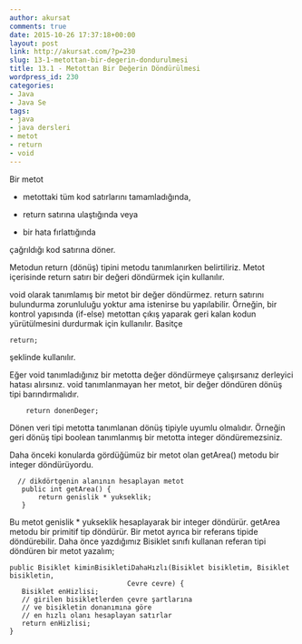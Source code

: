 ```yaml
---
author: akursat
comments: true
date: 2015-10-26 17:37:18+00:00
layout: post
link: http://akursat.com/?p=230
slug: 13-1-metottan-bir-degerin-dondurulmesi
title: 13.1 - Metottan Bir Değerin Döndürülmesi
wordpress_id: 230
categories:
- Java
- Java Se
tags:
- java
- java dersleri
- metot
- return
- void
---
```


Bir metot



	
  * metottaki tüm kod satırlarını tamamladığında,

	
  * return satırına ulaştığında veya

	
  * bir hata fırlattığında


çağrıldığı kod satırına döner.

Metodun return (dönüş) tipini metodu tanımlanırken belirtiliriz. Metot içerisinde return satırı bir değeri döndürmek için kullanılır.
<!-- more -->
void olarak tanımlamış bir metot bir değer döndürmez. return satırını bulundurma zorunluluğu yoktur ama istenirse bu yapılabilir. Örneğin, bir kontrol yapısında (if-else) metottan çıkış yaparak geri kalan kodun yürütülmesini durdurmak için kullanılır. Basitçe

    
    return;


şeklinde kullanılır.

Eğer void tanımladığınız bir metotta değer döndürmeye çalışırsanız derleyici hatası alırsınız.
void tanımlanmayan her metot, bir değer döndüren dönüş tipi barındırmalıdır.

    
        return donenDeger;


Dönen veri tipi metotta tanımlanan dönüş tipiyle uyumlu olmalıdır. Örneğin geri dönüş tipi boolean tanımlanmış bir metotta integer döndüremezsiniz.

Daha önceki konularda gördüğümüz bir metot olan getArea() metodu bir integer döndürüyordu.

    
      // dikdörtgenin alanının hesaplayan metot
       public int getArea() {
           return genislik * yukseklik;
       }


Bu metot genislik * yukseklik hesaplayarak bir integer döndürür.
getArea metodu bir primitif tip döndürür. Bir metot ayrıca bir referans tipide döndürebilir. Daha önce yazdığımız Bisiklet sınıfı kullanan referan tipi döndüren bir metot yazalım;

    
    public Bisiklet kiminBisikletiDahaHızlı(Bisiklet bisikletim, Bisiklet bisikletin,
                                 Cevre cevre) {
       Bisiklet enHizlisi;
       // girilen bisikletlerden çevre şartlarına
       // ve bisikletin donanımına göre
       // en hızlı olanı hesaplayan satırlar
       return enHizlisi;
    }
